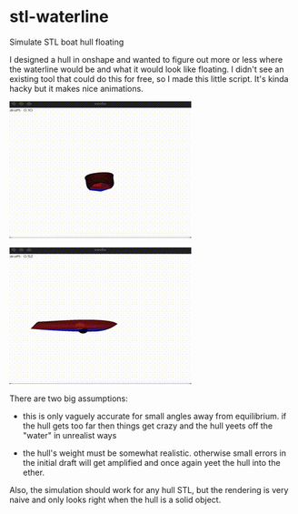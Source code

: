 # stl-waterline
Simulate STL boat hull floating

I designed a hull in onshape and wanted to figure out more or less where the waterline would be and what it would look like floating.  I didn't see an existing tool that could do this for free, so I made this little script.  It's kinda hacky but it makes nice animations.

![](https://raw.githubusercontent.com/joemalle/stl-waterline/c4c67167d73c90c481479aee53cf65c884dd8dfc/rear.gif)

![](https://raw.githubusercontent.com/joemalle/stl-waterline/c4c67167d73c90c481479aee53cf65c884dd8dfc/side.gif)



There are two big assumptions:

 - this is only vaguely accurate for small angles away from equilibrium.  if the hull gets too far then things get crazy and the hull yeets off the "water" in unrealist ways
 
 - the hull's weight must be somewhat realistic.  otherwise small errors in the initial draft will get amplified and once again yeet the hull into the ether.

Also, the simulation should work for any hull STL, but the rendering is very naive and only looks right when the hull is a solid object.

